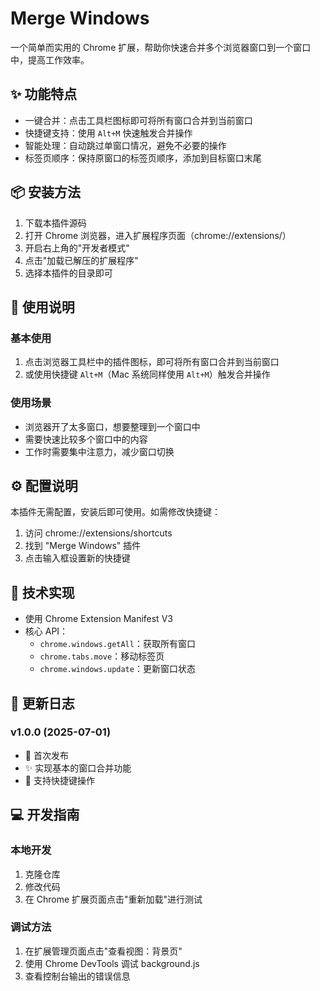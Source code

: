 # Merge Windows

一个简单而实用的 Chrome 扩展，帮助你快速合并多个浏览器窗口到一个窗口中，提高工作效率。

## ✨ 功能特点

- 一键合并：点击工具栏图标即可将所有窗口合并到当前窗口
- 快捷键支持：使用 `Alt+M` 快速触发合并操作
- 智能处理：自动跳过单窗口情况，避免不必要的操作
- 标签页顺序：保持原窗口的标签页顺序，添加到目标窗口末尾

## 📦 安装方法

1. 下载本插件源码
2. 打开 Chrome 浏览器，进入扩展程序页面（chrome://extensions/）
3. 开启右上角的"开发者模式"
4. 点击"加载已解压的扩展程序"
5. 选择本插件的目录即可

## 🚀 使用说明

### 基本使用

1. 点击浏览器工具栏中的插件图标，即可将所有窗口合并到当前窗口
2. 或使用快捷键 `Alt+M`（Mac 系统同样使用 `Alt+M`）触发合并操作

### 使用场景

- 浏览器开了太多窗口，想要整理到一个窗口中
- 需要快速比较多个窗口中的内容
- 工作时需要集中注意力，减少窗口切换

## ⚙️ 配置说明

本插件无需配置，安装后即可使用。如需修改快捷键：

1. 访问 chrome://extensions/shortcuts
2. 找到 "Merge Windows" 插件
3. 点击输入框设置新的快捷键

## 🔧 技术实现

- 使用 Chrome Extension Manifest V3
- 核心 API：
  - `chrome.windows.getAll`：获取所有窗口
  - `chrome.tabs.move`：移动标签页
  - `chrome.windows.update`：更新窗口状态

## 📝 更新日志

### v1.0.0 (2025-07-01)

- 🎉 首次发布
- ✨ 实现基本的窗口合并功能
- 🎯 支持快捷键操作

## 💻 开发指南

### 本地开发

1. 克隆仓库
2. 修改代码
3. 在 Chrome 扩展页面点击"重新加载"进行测试

### 调试方法

1. 在扩展管理页面点击"查看视图：背景页"
2. 使用 Chrome DevTools 调试 background.js
3. 查看控制台输出的错误信息
